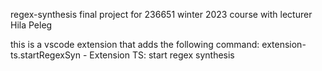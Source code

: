 regex-synthesis
final project for 236651 winter 2023 course with lecturer Hila Peleg

this is a vscode extension that adds the following command:
extension-ts.startRegexSyn - Extension TS: start regex synthesis
